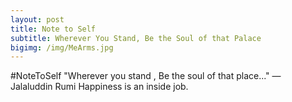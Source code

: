```yaml
---
layout: post
title: Note to Self
subtitle: Wherever You Stand, Be the Soul of that Palace
bigimg: /img/MeArms.jpg
---
```


#NoteToSelf
"Wherever you stand , Be the soul of that place..."
― Jalaluddin Rumi
Happiness is an inside job.
